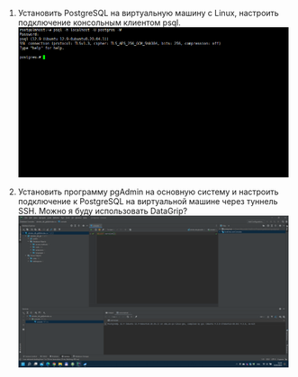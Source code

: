 1. Установить PostgreSQL на виртуальную машину с Linux, настроить подключение консольным клиентом psql.
![](2022-04-22_15-20-36.png)

2. Установить программу pgAdmin на основную систему и настроить подключение к PostgreSQL на виртуальной машине через туннель SSH.
Можно я буду использовать DataGrip?
![](2022-04-22_15-34-22.png)
